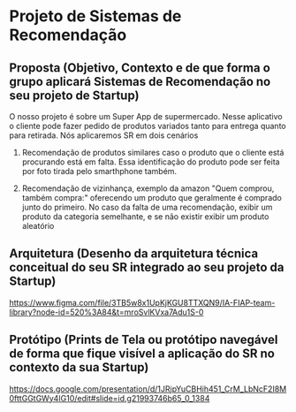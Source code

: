 # Projeto de Sistemas de Recomendação

## Proposta (Objetivo, Contexto e de que forma o grupo aplicará Sistemas de Recomendação no seu projeto de Startup)

O nosso projeto é sobre um Super App de supermercado. Nesse aplicativo o cliente pode fazer pedido de produtos variados tanto para entrega quanto para retirada.
Nós aplicaremos SR em dois cenários

1. Recomendação de produtos similares caso o produto que o cliente está procurando está em falta. Essa identificação do produto pode ser feita por foto tirada pelo smarthphone também.

2. Recomendação de vizinhança, exemplo da amazon "Quem comprou, também compra:" oferecendo um produto que geralmente é comprado junto do primeiro. No caso da falta de uma recomendação, exibir um produto da categoria semelhante, e se não existir exibir um produto aleatório

## Arquitetura (Desenho da arquitetura técnica conceitual do seu SR integrado ao seu projeto da Startup)

https://www.figma.com/file/3TB5w8x1UpKjKGU8TTXQN9/IA-FIAP-team-library?node-id=520%3A84&t=mroSvlKVxa7Adu1S-0

## Protótipo (Prints de Tela ou protótipo navegável de forma que fique visível a aplicação do SR no contexto da sua Startup)

https://docs.google.com/presentation/d/1JRjpYuCBHih451_CrM_LbNcF2I8M0fttGGtGWy4IG10/edit#slide=id.g21993746b65_0_1384
